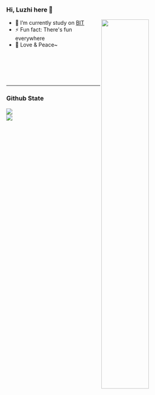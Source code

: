 ### Hi, Luzhi here 👋

<!--
- 🔭 I’m currently working on ...
- 🌱 I’m currently learning ...
- 👯 I’m looking to collaborate on ...
- 🤔 I’m looking for help with ...
- 💬 Ask me about ...
- 📫 How to reach me: ...
- 😄 Pronouns: ...
- ⚡ Fun fact: ...
- :orange_book: Focusing on Swift & iOS
- :hammer: 
- :ram: 
- :meat_on_bone: 
[![huangluzhi's GitHub stats](https://github-readme-stats.vercel.app/api?username=huangluzhi)](https://github.com/anuraghazra/github-readme-stats)
-->

  <!-- Your languages and tools. Be careful with the alignment. 
### Languages and Tools:
<p>  
  You can use this sites to get logos: https://www.vectorlogo.zone or https://simpleicons.org/
  <code><img width="5%" src="https://www.vectorlogo.zone/logos/java/java-ar21.svg"></code>
  <code><img width="5%" src="https://www.vectorlogo.zone/logos/kotlinlang/kotlinlang-ar21.svg"></code>
  <code><img width="5%" src="https://www.vectorlogo.zone/logos/android/android-ar21.svg"></code>
  <br />
</p>
  -->


[<img align="right" width="50%" src="https://github-readme-stats.vercel.app/api?username=huangluzhi&theme=tokyonight&show_icons=true">](https://github.com/anuraghazra/github-readme-stats)

- 🔭 I’m currently study on [BIT](https://en.wikipedia.org/wiki/Beijing_Institute_of_Technology)
- ⚡ Fun fact: There's fun everywhere
- 🌱 Love & Peace~
 <br /><br /><br /><br /><br /><br />
---

### Github State


<a href="https://github.com/anuraghazra/github-readme-stats">
  <img align="center" src="https://github-readme-stats.vercel.app/api/top-langs/?username=anuraghazra&layout=compact&theme=tokyonight" />
</a>
<br />
<a href="https://github.com/huangluzhi/Ocean-Crisis">
  <img align="center" src="https://github-readme-stats.anuraghazra1.vercel.app/api/pin/?username=huangluzhi&repo=Ocean-Crisis&show_icons=true&icon_color=79ff97&theme=tokyonight" />
</a>
